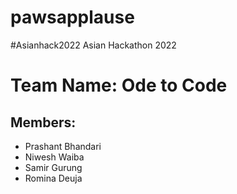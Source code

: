 # pawsapplause
#Asianhack2022 Asian Hackathon 2022
# Team Name: Ode to Code
## Members:
- Prashant Bhandari
- Niwesh Waiba
- Samir Gurung
- Romina Deuja
